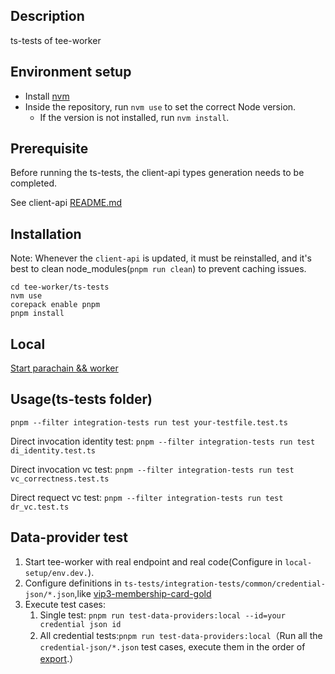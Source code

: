 ## Description

ts-tests of tee-worker

## Environment setup

-   Install [nvm](https://github.com/nvm-sh/nvm)
-   Inside the repository, run `nvm use` to set the correct Node version.
    -   If the version is not installed, run `nvm install`.

## Prerequisite

Before running the ts-tests, the client-api types generation needs to be completed.

See client-api [README.md](https://github.com/litentry/heima/blob/dev/tee-worker/client-api/README.md)

## Installation

Note: Whenever the `client-api` is updated, it must be reinstalled, and it's best to clean node_modules(`pnpm run clean`) to prevent caching issues.

```
cd tee-worker/ts-tests
nvm use
corepack enable pnpm
pnpm install
```

## Local

[Start parachain && worker](https://github.com/litentry/heima/blob/dev/README.md)

## Usage(ts-tests folder)

```
pnpm --filter integration-tests run test your-testfile.test.ts
```

Direct invocation identity test: `pnpm --filter integration-tests run test di_identity.test.ts`

Direct invocation vc test: `pnpm --filter integration-tests run test vc_correctness.test.ts`

Direct requect vc test: `pnpm --filter integration-tests run test dr_vc.test.ts`

## Data-provider test

1. Start tee-worker with real endpoint and real code(Configure in `local-setup/env.dev.`).
2. Configure definitions in `ts-tests/integration-tests/common/credential-json/*.json`,like [vip3-membership-card-gold](https://github.com/litentry/heima/blob/dev/tee-worker/identity/ts-tests/integration-tests/common/credential-json/vip3.json#L3)
3. Execute test cases:
   1. Single test:  `pnpm run test-data-providers:local --id=your credential json id` 
   2. All credential tests:`pnpm run test-data-providers:local`（Run all the `credential-json/*.json` test cases, execute them in the order of [export](https://github.com/litentry/heima/blob/dev/tee-worker/identity/ts-tests/integration-tests/common/credential-json/index.ts#L21).）
